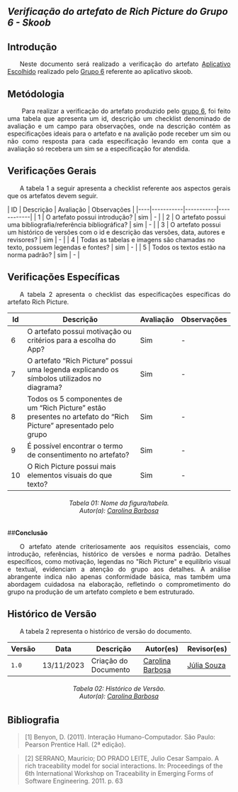 
## ***Verificação do artefato de Rich Picture do Grupo 6 - Skoob***

## **Introdução**
<p align="justify">
&emsp;&emsp;Neste documento será realizado a verificação do artefato <a href="https://requisitos-de-software.github.io/2023.2-Skoob/pre_rastreabilidade/aplicativo_escolhido/">Aplicativo Escolhido</a> realizado pelo <a href="https://requisitos-de-software.github.io/2023.2-Skoob/">Grupo 6</a> referente ao aplicativo skoob.
</p>

## **Metódologia**
<p align="justify">
&emsp;&emsp; Para realizar a verificação do artefato produzido pelo <a href="https://requisitos-de-software.github.io/2023.2-Skoob/">grupo 6</a>, foi feito uma tabela que apresenta um id, descrição um checklist denominado de avaliação e um campo para observações, onde na descrição contém as especificações ideais para o artefato e na avalição pode receber um sim ou não como resposta para cada especificação levando em conta que a avaliação só recebera um sim se a especificação for atendida.
</p>

## **Verificações Gerais**
<p align="justify"> 
&emsp;&emsp;A tabela 1 a seguir apresenta a checklist referente aos aspectos gerais que os artefatos devem seguir.
</p>
| ID | Descrição | Avaliação | Observações |
|----|-----------|-----------|------------|
| 1  | O artefato possui introdução? | sim | - |
| 2  | O artefato possui uma bibliografia/referência bibliográfica? | sim | - |
| 3  | O artefato possui um histórico de versões com o id e descrição das versões, data, autores e revisores? | sim | - |
| 4  | Todas as tabelas e imagens são chamadas no texto, possuem legendas e fontes? | sim | - |
| 5  | Todos os textos estão na norma padrão? | sim | - |

## **Verificações Específicas**
<p align="justify">
&emsp;&emsp;A tabela 2 apresenta o checklist das especificações específicas do artefato Rich Picture. 
</p>

| Id | Descrição |Avaliação | Observações |
|-----------|-----------|------------|---------|
| 6 | O artefato possui motivação ou critérios para a escolha do App? | Sim | - |
| 7 | O artefato “Rich Picture” possui uma legenda explicando os símbolos utilizados no diagrama? | Sim | - |
| 8 | Todos os 5 componentes de um “Rich Picture” estão presentes no artefato do “Rich Picture” apresentado pelo grupo | Sim | - |
| 9 | É possível encontrar o termo de consentimento no artefato? | Sim | - |
| 10 | O Rich Picture possui mais elementos visuais do que texto? | Sim | - |

<p align="justify">
<h6 align = "center"> Tabela 01: Nome da figura/tabela.
<br> Autor(a): <a href="https://github.com/CarolinaBarb">Carolina Barbosa</a></h6>
</p>


##**Conclusão**
<p align="justify">
&emsp;&emsp;O artefato atende criteriosamente aos requisitos essenciais, como introdução, referências, histórico de versões e norma padrão. Detalhes específicos, como motivação, legendas no "Rich Picture" e equilíbrio visual e textual, evidenciam a atenção do grupo aos detalhes. A análise abrangente indica não apenas conformidade básica, mas também uma abordagem cuidadosa na elaboração, refletindo o comprometimento do grupo na produção de um artefato completo e bem estruturado.
</p>

## **Histórico de Versão**
<p align="justify">
&emsp;&emsp;A tabela 2 representa o histórico de versão do documento.
</p>

| Versão | Data | Descrição | Autor(es) | Revisor(es) |
| ------ | ---- | --------- | --------- | ---------- |
| `1.0`  | 13/11/2023 | Criação do Documento | [Carolina Barbosa](https://github.com/CarolinaBarb) | [Júlia Souza](https://github.com/JuliaSSouza) |
<h6  align = "center"> Tabela 02: Histórico de Versão.
<br> Autor(a): <a href="https://github.com/CarolinaBarb">Carolina Barbosa</a></h6>

## **Bibliografia**
>[1] Benyon, D. (2011). Interação Humano-Computador. São Paulo: Pearson Prentice Hall. (2ª edição).

>[2] SERRANO, Maurício; DO PRADO LEITE, Julio Cesar Sampaio. A rich traceability model for social interactions. In: Proceedings of the 6th International Workshop on Traceability in Emerging Forms of Software Engineering. 2011. p. 63